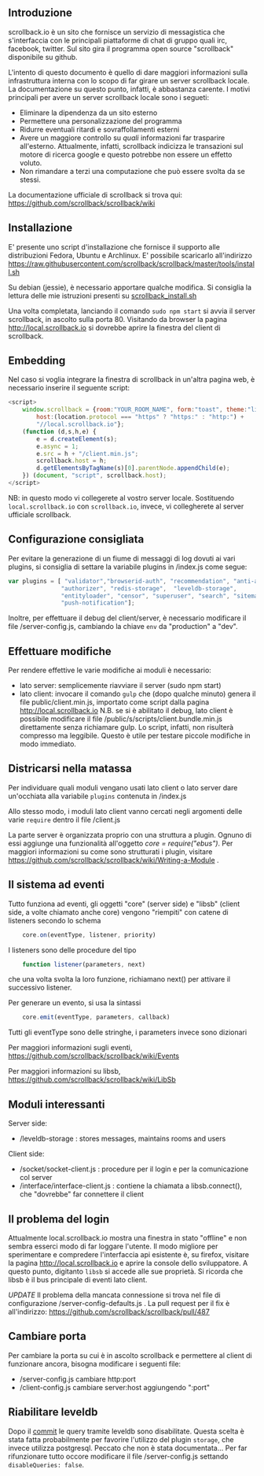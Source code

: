Introduzione
------------
scrollback.io è un sito che fornisce un servizio di messagistica che
s'interfaccia con le principali piattaforme di chat di gruppo quali
irc, facebook, twitter. Sul sito gira il programma open source
"scrollback" disponibile su github.

L'intento di questo documento è quello di dare maggiori informazioni
sulla infrastruttura interna con lo scopo di far girare un server
scrollback locale. La documentazione su questo punto, infatti, è
abbastanza carente.
I motivi principali per avere un server scrollback locale sono i segueti:
* Eliminare la dipendenza da un sito esterno
* Permettere una personalizzazione del programma
* Ridurre eventuali ritardi e sovraffollamenti esterni
* Avere un maggiore controllo su *quali* informazioni far
  trasparire all'esterno. Attualmente, infatti, scrollback
  indicizza le transazioni sul motore di ricerca google e
  questo potrebbe non essere un effetto voluto.
* Non rimandare a terzi una computazione che può essere svolta
  da se stessi.

La documentazione ufficiale di scrollback si trova qui:
https://github.com/scrollback/scrollback/wiki

Installazione
-------------
E' presente uno script d'installazione che fornisce il supporto alle
distribuzioni Fedora, Ubuntu e Archlinux. E' possibile scaricarlo all'indirizzo
https://raw.githubusercontent.com/scrollback/scrollback/master/tools/install.sh

Su debian (jessie), è necessario apportare qualche modifica. Si consiglia
la lettura delle mie istruzioni presenti su [scrollback_install.sh](scrollback_install.sh)

Una volta completata, lanciando il comando `sudo npm start` si avvia
il server scrollback, in ascolto sulla porta 80. Visitando da browser
la pagina http://local.scrollback.io si dovrebbe aprire la finestra
del client di scrollback.

Embedding
---------
Nel caso si voglia integrare la finestra di scrollback in un'altra pagina
web, è necessario inserire il seguente script:
```javascript
<script>
    window.scrollback = {room:"YOUR_ROOM_NAME", form:"toast", theme:"light",
        host:(location.protocol === "https" ? "https:" : "http:") +
        "//local.scrollback.io"};
    (function (d,s,h,e) {
        e = d.createElement(s);
        e.async = 1;
        e.src = h + "/client.min.js";
        scrollback.host = h;
        d.getElementsByTagName(s)[0].parentNode.appendChild(e);
    }) (document, "script", scrollback.host);
</script>
```
NB: in questo modo vi collegerete al vostro server locale. Sostituendo
`local.scrollback.io` con `scrollback.io`, invece, vi collegherete al
server ufficiale scrollback.

Configurazione consigliata
--------------------------
Per evitare la generazione di un fiume di messaggi di log dovuti ai
vari plugins, si consiglia di settare la variabile plugins in /index.js
come segue:
```javascript
var plugins = [ "validator","browserid-auth", "recommendation", "anti-abuse",
			   "authorizer", "redis-storage",  "leveldb-storage",
			   "entityloader", "censor", "superuser", "search", "sitemap",
			   "push-notification"];
```
Inoltre, per effettuare il debug del client/server, è necessario modificare
il file /server-config.js, cambiando la chiave `env` da "production" a
"dev".

Effettuare modifiche
--------------------
Per rendere effettive le varie modifiche ai moduli è necessario:

* lato server: semplicemente riavviare il server (sudo npm start)
* lato client: invocare il comando `gulp` che (dopo qualche minuto)
    genera il file public/client.min.js, importato come script
    dalla pagina http://local.scrollback.io
N.B. se si è abilitato il debug, lato client è possibile modificare il
file /public/s/scripts/client.bundle.min.js direttamente senza richiamare
gulp. Lo script, infatti, non risulterà compresso ma leggibile. Questo è
utile per testare piccole modifiche in modo immediato.

Districarsi nella matassa
-------------------------
Per individuare quali moduli vengano usati lato client o lato server
dare un'occhiata alla variabile `plugins` contenuta in /index.js

Allo stesso modo, i moduli lato client vanno cercati negli argomenti
delle varie `require` dentro il file /client.js

La parte server è organizzata proprio con una struttura a plugin.
Ognuno di essi aggiunge una funzionalità all'oggetto
*core = require("ebus")*. Per maggiori informazioni su come sono
strutturati i plugin, visitare https://github.com/scrollback/scrollback/wiki/Writing-a-Module .

Il sistema ad eventi
--------------------
Tutto funziona ad eventi, gli oggetti "core" (server side) e "libsb"
(client side, a volte chiamato anche core) vengono "riempiti" con
catene di listeners secondo lo schema
```javascript
    core.on(eventType, listener, priority)
```
I listeners sono delle procedure del tipo
```javascript
    function listener(parameters, next)
```
che una volta svolta la loro funzione, richiamano next() per attivare
il successivo listener.

Per generare un evento, si usa la sintassi
```javascript
    core.emit(eventType, parameters, callback)
```
Tutti gli eventType sono delle stringhe, i parameters invece sono dizionari

Per maggiori informazioni sugli eventi, https://github.com/scrollback/scrollback/wiki/Events

Per maggiori informazioni su libsb, https://github.com/scrollback/scrollback/wiki/LibSb

Moduli interessanti
-------------------
Server side:
* /leveldb-storage : stores messages, maintains rooms and users

Client side:
* /socket/socket-client.js : procedure per il login e per la comunicazione col server
* /interface/interface-client.js : contiene la chiamata a libsb.connect(), che "dovrebbe" far connettere il client

Il problema del login
---------------------
Attualmente local.scrollback.io mostra una finestra in stato "offline" e
non sembra esserci modo di far loggare l'utente. Il modo migliore per
sperimentare e compredere l'interfaccia api esistente è, su firefox,
visitare la pagina http://local.scrollback.io e aprire la console
dello sviluppatore. A questo punto, digitanto `libsb` si accede
alle sue proprietà. Si ricorda che libsb è il bus principale di
eventi lato client.

*UPDATE* Il problema della mancata connessione si trova nel file di configurazione
/server-config-defaults.js . La pull request per il fix è all'indirizzo:
https://github.com/scrollback/scrollback/pull/487

Cambiare porta
--------------
Per cambiare la porta su cui è in ascolto scrollback e permettere al client
di funzionare ancora, bisogna modificare i seguenti file:
* /server-config.js cambiare http:port
* /client-config.js cambiare server:host aggiungendo ":port"

Riabilitare leveldb
-------------------
Dopo il [commit](https://github.com/scrollback/scrollback/commit/5073a1c8cbad7843a476227e4f88d7bf75dfb771)
le query tramite leveldb sono disabilitate. Questa scelta è stata fatta
probabilmente per favorire l'utilizzo del plugin `storage`, che invece
utilizza postgresql. Peccato che non è stata documentata... Per far
rifunzionare tutto occore modificare il file /server-config.js
settando `disableQueries: false`.
